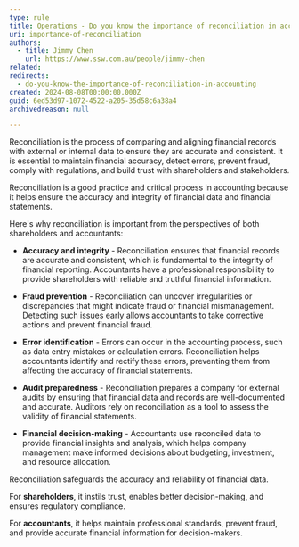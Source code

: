 ```yaml
---
type: rule
title: Operations - Do you know the importance of reconciliation in accounting?
uri: importance-of-reconciliation
authors:
  - title: Jimmy Chen
    url: https://www.ssw.com.au/people/jimmy-chen
related:
redirects:
  - do-you-know-the-importance-of-reconciliation-in-accounting
created: 2024-08-08T00:00:00.000Z
guid: 6ed53d97-1072-4522-a205-35d58c6a38a4
archivedreason: null

---
```


Reconciliation is the process of comparing and aligning financial records with external or internal data to ensure they are accurate and consistent. It is essential to maintain financial accuracy, detect errors, prevent fraud, comply with regulations, and build trust with shareholders and stakeholders.

Reconciliation is a good practice and critical process in accounting because it helps ensure the accuracy and integrity of financial data and financial statements.

Here's why reconciliation is important from the perspectives of both shareholders and accountants:

* **Accuracy and integrity** - Reconciliation ensures that financial records are accurate and consistent, which is fundamental to the integrity of financial reporting.
Accountants have a professional responsibility to provide shareholders with reliable and truthful financial information.

* **Fraud prevention** - Reconciliation can uncover irregularities or discrepancies that might indicate fraud or financial mismanagement.
Detecting such issues early allows accountants to take corrective actions and prevent financial fraud.

* **Error identification** - Errors can occur in the accounting process, such as data entry mistakes or calculation errors.
Reconciliation helps accountants identify and rectify these errors, preventing them from affecting the accuracy of financial statements.

* **Audit preparedness** - Reconciliation prepares a company for external audits by ensuring that financial data and records are well-documented and accurate.
Auditors rely on reconciliation as a tool to assess the validity of financial statements.

* **Financial decision-making** - Accountants use reconciled data to provide financial insights and analysis, which helps company management make informed decisions about budgeting, investment, and resource allocation.

Reconciliation safeguards the accuracy and reliability of financial data.

For **shareholders**, it instils trust, enables better decision-making, and ensures regulatory compliance.

For **accountants**, it helps maintain professional standards, prevent fraud, and provide accurate financial information for decision-makers.

